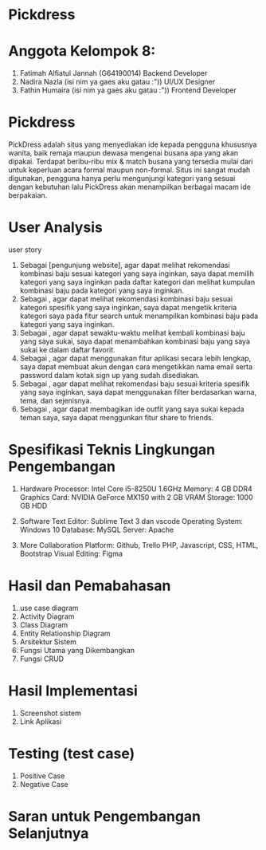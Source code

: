 # Pickdress

# Anggota Kelompok 8:
1. Fatimah Alfiatul Jannah (G64190014) Backend Developer
2. Nadira Nazla (isi nim ya gaes aku gatau :")) UI/UX Designer
3. Fathin Humaira (isi nim ya gaes aku gatau :")) Frontend Developer

# Pickdress
PickDress adalah situs yang menyediakan ide kepada pengguna khususnya wanita, baik remaja maupun dewasa mengenai busana apa yang akan dipakai. Terdapat beribu-ribu mix & match busana yang tersedia mulai dari untuk keperluan acara formal maupun non-formal. Situs ini sangat mudah digunakan, pengguna hanya perlu mengunjungi kategori yang sesuai dengan kebutuhan lalu PickDress akan menampilkan berbagai macam ide berpakaian.

# User Analysis
user story
1. Sebagai [pengunjung website], agar dapat melihat rekomendasi kombinasi baju sesuai kategori yang saya inginkan, saya dapat memilih kategori yang saya inginkan pada daftar kategori dan melihat kumpulan kombinasi baju pada kategori yang saya inginkan.
2. Sebagai <pengunjung website>, agar dapat melihat rekomendasi kombinasi baju sesuai kategori spesifik yang saya inginkan, saya dapat mengetik kriteria kategori saya pada fitur search untuk menampilkan kombinasi baju pada kategori yang saya inginkan.
3. Sebagai <pengguna terdaftar>, agar dapat sewaktu-waktu melihat kembali kombinasi baju yang saya sukai, saya dapat menambahkan kombinasi baju yang saya sukai ke dalam daftar favorit.
4.  Sebagai <pengguna yang belum terdaftar>, agar dapat menggunakan fitur aplikasi secara lebih lengkap, saya dapat membuat akun dengan cara mengetikkan nama email serta password dalam kotak sign up yang sudah disediakan.
5. Sebagai <pengunjung website>, agar dapat melihat rekomendasi baju sesuai kriteria spesifik yang saya inginkan, saya dapat menggunakan filter berdasarkan warna, tema, dan sejenisnya.
6. Sebagai <pengguna terdaftar>, agar dapat membagikan ide outfit yang saya sukai kepada teman saya, saya dapat menggunkan fitur share to friends.
  
# Spesifikasi Teknis Lingkungan Pengembangan
1. Hardware 
Processor: Intel Core i5-8250U 1.6GHz 
Memory: 4 GB DDR4 
Graphics Card: NVIDIA GeForce MX150 with 2 GB VRAM 
Storage: 1000 GB HDD 

2. Software 
Text Editor: Sublime Text 3 dan vscode 
Operating System: Windows 10 
Database: MySQL 
Server: Apache 

3. More
Collaboration Platform: Github, Trello 
PHP, Javascript, CSS, HTML, Bootstrap
Visual Editing: Figma

# Hasil dan Pemabahasan
1. use case diagram
2. Activity Diagram
3. Class Diagram
4. Entity Relationship Diagram
5. Arsitektur Sistem
6. Fungsi Utama yang Dikembangkan
7. Fungsi CRUD

# Hasil Implementasi
1. Screenshot sistem
2. Link Aplikasi

# Testing (test case)
1. Positive Case
2. Negative Case
  
# Saran untuk Pengembangan Selanjutnya
